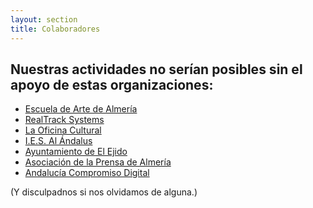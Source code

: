 ```yaml
---
layout: section
title: Colaboradores
---
```


Nuestras actividades no serían posibles sin el apoyo de estas organizaciones:
---
   
* [Escuela de Arte de Almería][1]
* [RealTrack Systems][2]
* [La Oficina Cultural][3]
* [I.E.S. Al Ándalus][4]  
* [Ayuntamiento de El Ejido][5]
* [Asociación de la Prensa de Almería][6]
* [Andalucía Compromiso Digital][7]

(Y disculpadnos si nos olvidamos de alguna.)

[1]: http://www.eaalmeria.es
[2]: http://www.realtracksystems.com
[3]: http://laoficinacultural.org   
[4]: http://iesalandalus.org/
[5]: http://www.elejido.org/ 
[6]: http://almeria.fape.es/
[7]: https://www.andaluciacompromisodigital.org/blog/category/almeria/

